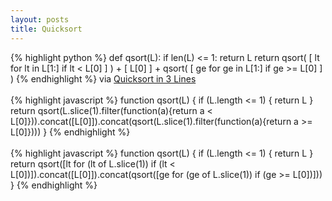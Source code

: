 ```yaml
---
layout: posts
title: Quicksort 
---
```

{% highlight python %}
def qsort(L):
    if len(L) <= 1: return L
    return qsort( [ lt for lt in L[1:] if lt < L[0] ] ) + [ L[0] ] + qsort( [ ge for ge in L[1:] if ge >= L[0] ] )
{% endhighlight %}
via [Quicksort in 3 Lines](http://code.activestate.com/recipes/66473-just-for-fun-quicksort-in-3-lines/)
<br/>
<br/>
{% highlight javascript %}
function qsort(L) {
   if (L.length <= 1) { return L }
   return qsort(L.slice(1).filter(function(a){return a < L[0]})).concat([L[0]]).concat(qsort(L.slice(1).filter(function(a){return a >= L[0]})))
}
{% endhighlight %}
<br/>
<br/>
{% highlight javascript %}
function qsort(L) {
   if (L.length <= 1) { return L }
   return qsort([lt for (lt of L.slice(1)) if (lt < L[0])]).concat([L[0]]).concat(qsort([ge for (ge of L.slice(1)) if (ge >= L[0])]))
}
{% endhighlight %}
